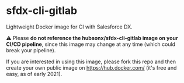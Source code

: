# sfdx-cli-gitlab
Lightweight Docker image for CI with Salesforce DX.

⚠️ Please **do not reference the hubsonx/sfdx-cli-gitlab image on your CI/CD pipeline**, since this image may change at any time (which could break your pipeline).

If you are interested in using this image, please fork this repo and then create your own public image on https://hub.docker.com/ (it's free and easy, as of early 2021).
